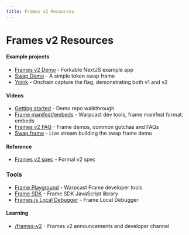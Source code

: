 ```yaml
---
title: Frames v2 Resources
---
```


# Frames v2 Resources

#### Example projects

- [Frames v2 Demo](https://github.com/farcasterxyz/frames-v2-demo) - Forkable NextJS example app
- [Swap Demo](https://github.com/horsefacts/frames-v2-swap-demo) - A simple token swap frame
- [Yoink](https://github.com/horsefacts/yoink-devcon/tree/main/app) - Onchain capture the flag, demonstrating both v1 and v2

#### Videos

- [Getting started](https://www.youtube.com/watch?v=5wAbo_YsuC4) - Demo repo walkthrough
- [Frame manifest/embeds](https://www.youtube.com/watch?v=S1KuwHYPtxU) - Warpcast dev tools, frame manifest format, embeds
- [Frames v2 FAQ](https://www.youtube.com/watch?v=sr5uuIz4jG0) - Frame demos, common gotchas and FAQs
- [Swap frame](https://www.youtube.com/watch?v=FwmMKWFexdg) - Live stream building the swap frame demo

#### Reference

- [Frames v2 spec](./spec.md) - Formal v2 spec

### Tools

- [Frame Playground](https://warpcast.com/~/developers/frames) - Warpcast Frame developer tools
- [Frame SDK](https://github.com/farcasterxyz/frames/) - Frame SDK JavaScript library
- [Frames.js Local Debugger](https://framesjs.org/guides/debugger) - Frame Local Debugger

#### Learning

- [/frames-v2](https://warpcast.com/~/channel/frames-v2) - Frames v2 announcements and developer channel
